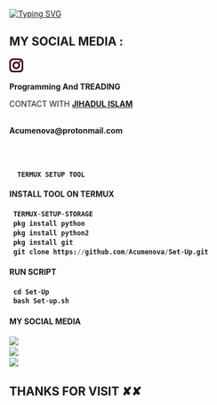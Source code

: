[![Typing SVG](https://readme-typing-svg.herokuapp.com?font=Fira+Code&size=25&pause=1219&color=000000&width=435&lines=WELCOME+TO+MY+PROFILE;AND+THANKS+TO+USE+MY+COMMAND;PLEASE+GIVE+ME+A+STAR+IF+YOU+WISH+)](https://git.io/typing-svg)


   ##  MY SOCIAL MEDIA : <br>

<a href="https://Instagram.com/jihadul990" target="_blank"><img src="https://github.com/Azim-vau/Azim-vau/blob/main/IMAGE/instagram.png" alt="alt text" width="25" height="25"></a> 
&nbsp;&nbsp;     &nbsp;&nbsp;    &nbsp;&nbsp;   &nbsp;&nbsp;   &nbsp;&nbsp;
  
____Programming And TREADING____

CONTACT WITH <a href="https://github.com/jihadul200k"><b>JIHADUL ISLAM </a> </br><br>
<p>Acumenova@protonmail.com</p>  <br> <br> 


      TERMUX SETUP TOOL
</p>
  
#### INSTALL TOOL ON TERMUX
```python
 TERMUX-SETUP-STORAGE 
 pkg install python 
 pkg install python2 
 pkg install git 
 git clone https://github.com/Acumenova/Set-Up.git
```
#### RUN SCRIPT
```python
 cd Set-Up
 bash Set-up.sh
```


#### MY SOCIAL MEDIA

[![](https://img.shields.io/badge/Github-black?logo=Github&logoColor=red&labelColor=black)](https://github.com/jihadul200k) <br>
[![](https://img.shields.io/badge/Facebook-black?logo=Facebook&logoColor=red&labelColor=black)](https://www.facebook.com/profile.php?id=61550227256483) <br>
[![](https://img.shields.io/badge/Instagram-black?logo=Instagram&logoColor=red&labelColor=black)](https://www.instagram.com/jihadul990) <br>


<h2> THANKS FOR VISIT ✘✘ <h2\>
